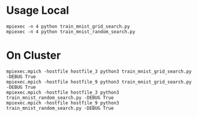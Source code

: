 # Usage Local
	mpiexec -n 4 python train_mnist_grid_search.py
	mpiexec -n 4 python train_mnist_random_search.py 

# On Cluster 
	mpiexec.mpich -hostfile hostfile_3 python3 train_mnist_grid_search.py -DEBUG True
	mpiexec.mpich -hostfile hostfile_9 python3 train_mnist_grid_search.py -DEBUG True
	mpiexec.mpich -hostfile hostfile_3 python3 train_mnist_random_search.py -DEBUG True
	mpiexec.mpich -hostfile hostfile_9 python3 train_mnist_random_search.py -DEBUG True
